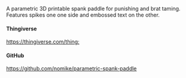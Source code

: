 A parametric 3D printable spank paddle for punishing and brat taming.
Features spikes one one side and embossed text on the other.

#### Thingiverse

<https://thingiverse.com/thing:>

#### GitHub

<https://github.com/nomike/parametric-spank-paddle>
